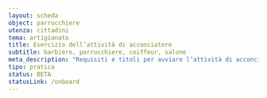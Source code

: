 ```yaml
---
layout: scheda
object: parrucchiere
utenza: cittadini
tema: artigianato
title: Esercizio dell’attività di acconciatore
subtitle: barbiere, parrucchiere, coiffeur, salone
meta_description: "Requisiti e titoli per avviare l’attività di acconciatore"
tipo: pratica
status: BETA
statusLink: /onboard
---
```

